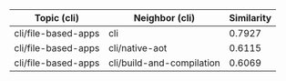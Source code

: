 | Topic (cli) | Neighbor (cli) | Similarity |
|-------------|-------------------|------------|
| cli/file-based-apps | cli | 0.7927 |
| cli/file-based-apps | cli/native-aot | 0.6115 |
| cli/file-based-apps | cli/build-and-compilation | 0.6069 |
